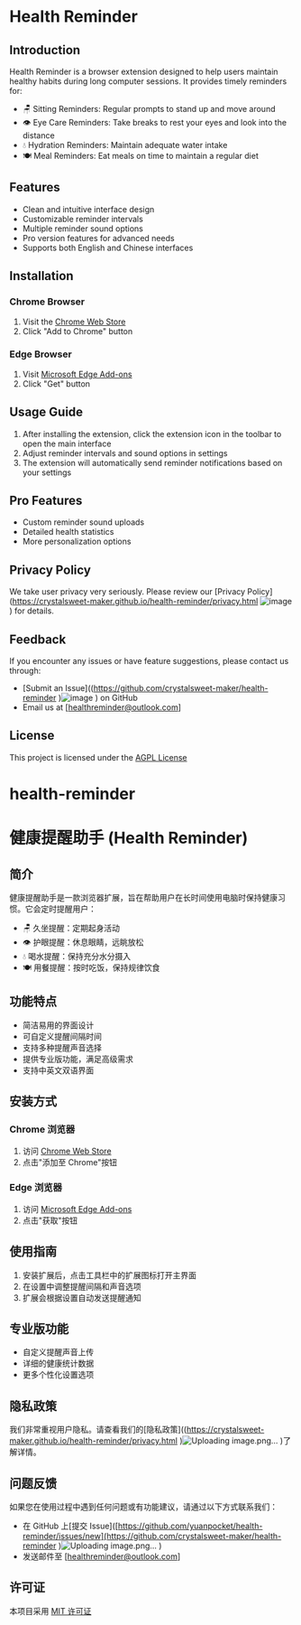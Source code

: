 # Health Reminder



## Introduction

Health Reminder is a browser extension designed to help users maintain healthy habits during long computer sessions. It provides timely reminders for:

- 🪑 Sitting Reminders: Regular prompts to stand up and move around
- 👁️ Eye Care Reminders: Take breaks to rest your eyes and look into the distance
- 💧 Hydration Reminders: Maintain adequate water intake
- 🍽️ Meal Reminders: Eat meals on time to maintain a regular diet

## Features

- Clean and intuitive interface design
- Customizable reminder intervals
- Multiple reminder sound options
- Pro version features for advanced needs
- Supports both English and Chinese interfaces

## Installation

### Chrome Browser

1. Visit the [Chrome Web Store](https://chrome.google.com/webstore/detail/health-reminder/[your-extension-ID])
2. Click "Add to Chrome" button

### Edge Browser

1. Visit [Microsoft Edge Add-ons](https://microsoftedge.microsoft.com/addons/detail/[your-extension-ID])
2. Click "Get" button

## Usage Guide

1. After installing the extension, click the extension icon in the toolbar to open the main interface
2. Adjust reminder intervals and sound options in settings
3. The extension will automatically send reminder notifications based on your settings

## Pro Features

- Custom reminder sound uploads
- Detailed health statistics
- More personalization options

## Privacy Policy

We take user privacy very seriously. Please review our [Privacy Policy](https://crystalsweet-maker.github.io/health-reminder/privacy.html
![image](https://github.com/user-attachments/assets/95172b64-14d4-4e1e-82f5-c29680ad110a)
) for details.

## Feedback

If you encounter any issues or have feature suggestions, please contact us through:

- [Submit an Issue]((https://github.com/crystalsweet-maker/health-reminder
)![image](https://github.com/user-attachments/assets/20d11095-2752-470c-97f2-94a2c80248fc)
) on GitHub
- Email us at [healthreminder@outlook.com]

## License

This project is licensed under the [AGPL License](LICENSE)






# health-reminder
# 健康提醒助手 (Health Reminder)



## 简介

健康提醒助手是一款浏览器扩展，旨在帮助用户在长时间使用电脑时保持健康习惯。它会定时提醒用户：

- 🪑 久坐提醒：定期起身活动
- 👁️ 护眼提醒：休息眼睛，远眺放松
- 💧 喝水提醒：保持充分水分摄入
- 🍽️ 用餐提醒：按时吃饭，保持规律饮食

## 功能特点

- 简洁易用的界面设计
- 可自定义提醒间隔时间
- 支持多种提醒声音选择
- 提供专业版功能，满足高级需求
- 支持中英文双语界面

## 安装方式

### Chrome 浏览器

1. 访问 [Chrome Web Store](https://chrome.google.com/webstore/detail/健康提醒助手/[您的扩展ID])
2. 点击"添加至 Chrome"按钮

### Edge 浏览器

1. 访问 [Microsoft Edge Add-ons](https://microsoftedge.microsoft.com/addons/detail/[您的扩展ID])
2. 点击"获取"按钮

## 使用指南

1. 安装扩展后，点击工具栏中的扩展图标打开主界面
2. 在设置中调整提醒间隔和声音选项
3. 扩展会根据设置自动发送提醒通知

## 专业版功能

- 自定义提醒声音上传
- 详细的健康统计数据
- 更多个性化设置选项

## 隐私政策

我们非常重视用户隐私。请查看我们的[隐私政策]((https://crystalsweet-maker.github.io/health-reminder/privacy.html
)![Uploading image.png…]()
)了解详情。

## 问题反馈

如果您在使用过程中遇到任何问题或有功能建议，请通过以下方式联系我们：

- 在 GitHub 上[提交 Issue]([https://github.com/yuanpocket/health-reminder/issues/new](https://github.com/crystalsweet-maker/health-reminder
)![Uploading image.png…]()
)
- 发送邮件至 [healthreminder@outlook.com]

## 许可证

本项目采用 [MIT 许可证](LICENSE)
